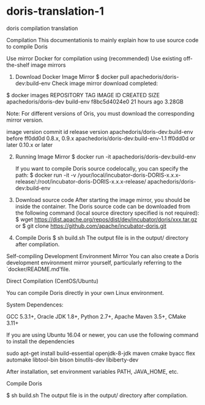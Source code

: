 # doris-translation-1
doris compilation translation

Compilation
This documentationis to mainly explain how to use source code to compile Doris

Use mirror Docker for compilation using  (recommended)
Use existing off-the-shelf image mirrors

1. Download Docker Image Mirror
  $ docker pull apachedoris/doris-dev:build-env
  Check image mirror download completed:
  
  $ docker images
  REPOSITORY              TAG                 IMAGE ID            CREATED             SIZE
  apachedoris/doris-dev   build-env           f8bc5d4024e0        21 hours ago        3.28GB
  
  Note: For different versions of Oris, you must download the corresponding mirror version.
  
  image version	                            commit id	                      release version
  apachedoris/doris-dev:build-env	          before ff0dd0d	                0.8.x, 0.9.x
  apachedoris/doris-dev:build-env-1.1	      ff0dd0d or later	              0.10.x or later
  
  
2. Running Image Mirror
   $ docker run -it apachedoris/doris-dev:build-env
   
   If you want to compile Doris source codelocally, you can specify the path:
   $ docker run -it -v /your/local/incubator-doris-DORIS-x.x.x-release/:/root/incubator-doris-DORIS-x.x.x-release/ apachedoris/doris- dev:build-env
   
   
3. Download source code
   After starting the image mirror, you should be inside the container. The Doris source code can be downloaded from the following  command (local  source directory specified is not required):
   $ wget https://dist.apache.org/repos/dist/dev/incubator/doris/xxx.tar.gz
   or
   $ git clone https://github.com/apache/incubator-doris.git
   
4. Compile Doris
  $ sh build.sh
  The output file is in the output/ directory after compilation.
  
  
  
Self-compiling Development Environment Mirror
You can also create a Doris development environment mirror yourself, particularly referring to the `docker/README.md'file.

Direct Compilation (CentOS/Ubuntu)

You can compile Doris directly in your own Linux environment.

System Dependences:

GCC 5.3.1+, Oracle JDK 1.8+, Python 2.7+, Apache Maven 3.5+, CMake 3.11+

If you are using Ubuntu 16.04 or newer, you can use the following command to install the dependencies

   sudo apt-get install build-essential openjdk-8-jdk maven cmake byacc flex automake libtool-bin bison binutils-dev libiberty-dev

After installation, set environment variables PATH, JAVA_HOME, etc.

Compile Doris

$ sh build.sh
The output file is in the output/ directory after compilation.
   
   



